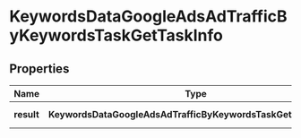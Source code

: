# KeywordsDataGoogleAdsAdTrafficByKeywordsTaskGetTaskInfo

## Properties

| Name | Type | Description | Notes |
|------------ | ------------- | ------------- | -------------|
**result** | **KeywordsDataGoogleAdsAdTrafficByKeywordsTaskGetResultInfo[]** | array of results |[optional]|